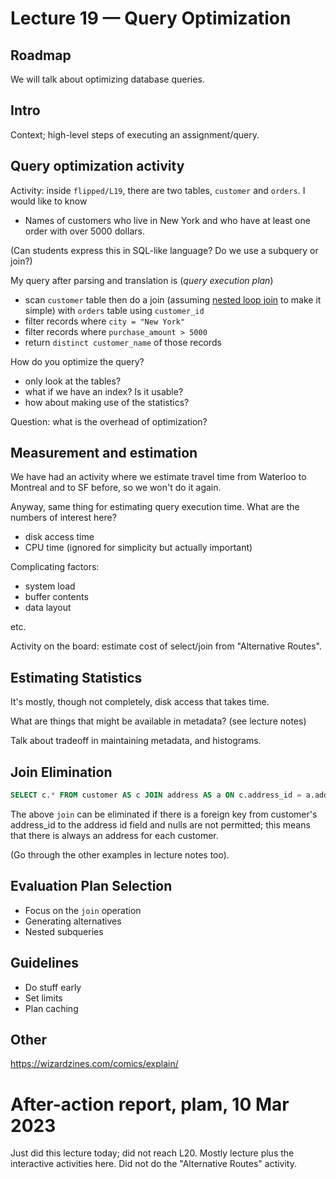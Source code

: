 # Lecture 19 — Query Optimization

## Roadmap

We will talk about optimizing database queries.

## Intro

Context; high-level steps of executing an assignment/query.

## Query optimization activity

Activity: inside `flipped/L19`, there are two tables, `customer` and `orders`. I
would like to know

* Names of customers who live in New York and who have at least one order with
  over 5000 dollars.

(Can students express this in SQL-like language? Do we use a subquery or join?)

My query after parsing and translation is (*query execution plan*)

* scan `customer` table then do a join (assuming [nested loop
  join](https://en.wikipedia.org/wiki/Nested_loop_join) to make it simple) with
  `orders` table using `customer_id`
* filter records where `city = "New York"`
* filter records where `purchase_amount > 5000`
* return `distinct customer_name` of those records

How do you optimize the query?

* only look at the tables?
* what if we have an index? Is it usable?
* how about making use of the statistics?

Question: what is the overhead of optimization?

## Measurement and estimation

We have had an activity where we estimate travel time from Waterloo to Montreal
and to SF before, so we won't do it again.

Anyway, same thing for estimating query execution time. What are the numbers of
interest here?

* disk access time
* CPU time (ignored for simplicity but actually important)

Complicating factors:

* system load
* buffer contents
* data layout

etc.

Activity on the board: estimate cost of select/join from "Alternative Routes".

## Estimating Statistics

It's mostly, though not completely, disk access that takes time.

What are things that might be available in metadata? (see lecture notes)

Talk about tradeoff in maintaining metadata, and histograms.

## Join Elimination

```SQL
SELECT c.* FROM customer AS c JOIN address AS a ON c.address_id = a.address_id;
```

The above `join` can be eliminated if there is a foreign key from customer's
address_id to the address id field and nulls are not permitted; this means that
there is always an address for each customer.

(Go through the other examples in lecture notes too).

## Evaluation Plan Selection

* Focus on the `join` operation
* Generating alternatives
* Nested subqueries

## Guidelines

* Do stuff early
* Set limits
* Plan caching

## Other

https://wizardzines.com/comics/explain/

# After-action report, plam, 10 Mar 2023

Just did this lecture today; did not reach L20. Mostly lecture plus the
interactive activities here. Did not do the "Alternative Routes" activity.
